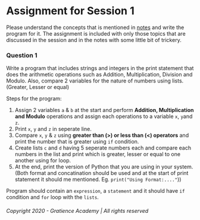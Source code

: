 # Assignment for Session 1
Please understand the concepts that is mentioned in [notes](notes.md) and write the program for it. The assignment is included with only those topics that are discussed in the session and in the notes with some little bit of trickery. 

### Question 1
Write a program that includes strings and integers in the print statement that does the arithmetic operations such as Addition, Multiplication, Division and Modulo. Also, compare 2 variables for the nature of numbers using lists. (Greater, Lesser or equal)

Steps for the program: 
1. Assign 2 variables ```a``` & ```b``` at the start and perform **Addition, Multiplication and Modulo** operations and assign each operations to a variable 
```x```, ```y```and ```z```. 
2. Print ```x```, ```y``` and ```z``` in seperate line. 
3. Compare ```x```, ```y``` & ```z``` using **greater than (>) or less than (<) operators** and print the number that is greater using ```if``` condition.
4. Create lists ```c``` and ```d``` having 5 seperate numbers each and compare each numbers in the list and print which is greater, lesser or equal to one another using for loop.
5. At the end, print the version of Python that you are using in your system. (Both format and concatination should be used and at the start of print statement it should me mentioned. Eg. ```print("Using Format:...."```))

Program should contain an ```expression```, a ```statement``` and it should have ```if``` condition and ```for``` loop with the ```lists```.

###### Copyright 2020 - Gratience Academy | All rights reserved 
